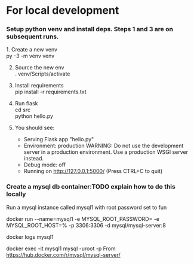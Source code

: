 # For local development
<h3> Setup python venv and install deps. Steps 1 and 3 are on subsequent runs. </h3>
1. Create a new venv <br />
py -3 -m venv venv

2. Source the new env <br />
. venv/Scripts/activate <br />

3. Install requirements <br />
pip install -r requirements.txt <br />

4. Run flask <br />
cd src <br />
python hello.py <br />

5. You should see: <br />
    * Serving Flask app "hello.py"
    * Environment: production
   WARNING: Do not use the development server in a production environment.
   Use a production WSGI server instead.
    * Debug mode: off
    * Running on http://127.0.0.1:5000/ (Press CTRL+C to quit)

<h3> Create a mysql db container:TODO explain how to do this locally</h3>
Run a mysql instance called mysql1 with root password set to fun <br />

docker run --name=mysql1  -e MYSQL_ROOT_PASSWORD=<insert-pswd> -e MYSQL_ROOT_HOST=% -p 3306:3306 -d mysql/mysql-server:8

docker logs mysql1

docker exec -it mysql1 mysql -uroot -p
From <https://hub.docker.com/r/mysql/mysql-server/> 

